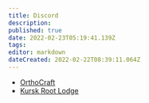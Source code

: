 ```yaml
---
title: Discord
description: 
published: true
date: 2022-02-23T05:19:41.139Z
tags: 
editor: markdown
dateCreated: 2022-02-22T08:39:11.064Z
---
```


- [OrthoCraft](https://discord.gg/9fYVEQYt8H)
- [Kursk Root Lodge](https://discord.gg/Xs2TeNe)
